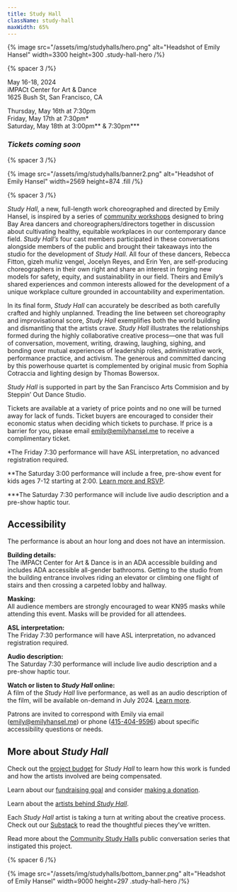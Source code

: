 ```yaml
---
title: Study Hall
className: study-hall
maxWidth: 65%
---
```


{% image
   src="/assets/img/studyhalls/hero.png"
   alt="Headshot of Emily Hansel"
   width=3300
   height=300
   .study-hall-hero /%}

{% spacer 3 /%}

May 16-18, 2024  
iMPACt Center for Art & Dance  
1625 Bush St, San Francisco, CA

Thursday, May 16th at 7:30pm  
Friday, May 17th at 7:30pm\*  
Saturday, May 18th at 3:00pm\*\* & 7:30pm\*\*\*

### **_Tickets coming soon_**

{% spacer 3 /%}

{% image
   src="/assets/img/studyhalls/banner2.png"
   alt="Headshot of Emily Hansel"
   width=2569
   height=874
   .fill /%}

{% spacer 3 /%}

_Study Hall_, a new, full-length work choreographed and directed by Emily Hansel, is inspired by a series of [community workshops](/community-study-halls) designed to bring Bay Area dancers and choreographers/directors together in discussion about cultivating healthy, equitable workplaces in our contemporary dance field. _Study Hall’s_ four cast members participated in these conversations alongside members of the public and brought their takeaways into the studio for the development of _Study Hall_. All four of these dancers, Rebecca Fitton, gizeh muñiz vengel, Jocelyn Reyes, and Erin Yen, are self-producing choreographers in their own right and share an interest in forging new models for safety, equity, and sustainability in our field. Theirs and Emily’s shared experiences and common interests allowed for the development of a unique workplace culture grounded in accountability and experimentation.

In its final form, _Study Hall_ can accurately be described as both carefully crafted and highly unplanned. Treading the line between set choreography and improvisational score, _Study Hall_ exemplifies both the world building and dismantling that the artists crave. _Study Hall_ illustrates the relationships formed during the highly collaborative creative process—one that was full of conversation, movement, writing, drawing, laughing, sighing, and bonding over mutual experiences of leadership roles, administrative work, performance practice, and activism. The generous and committed dancing by this powerhouse quartet is complemented by original music from Sophia Cotraccia and lighting design by Thomas Bowersox.

_Study Hall_ is supported in part by the San Francisco Arts Commision and by Steppin’ Out Dance Studio.

Tickets are available at a variety of price points and no one will be turned away for lack of funds. Ticket buyers are encouraged to consider their economic status when deciding which tickets to purchase. If price is a barrier for you, please email [emily@emilyhansel.me](mailto:emily@emilyhansel.me?subject=Complimentary%20ticket%20to%20Study%20Hall&body=Hi%20Emily%2C%0D%0A%0D%0AMy%20name%20is%20%5BINSERT%20FULL%20NAME%5D%20and%20I%20would%20like%20to%20receive%20a%20complimentary%20ticket%20to%20the%20%5BINSERT%20DAY%20AND%20TIME%20OF%20SHOW%5D%20performance%20of%20Study%20Hall.) to receive a complimentary ticket.

\*The Friday 7:30 performance will have ASL interpretation, no advanced registration required.

\*\*The Saturday 3:00 performance will include a free, pre-show event for kids ages 7-12 starting at 2:00. [Learn more and RSVP](/studyhall/kids).

\*\*\*The Saturday 7:30 performance will include live audio description and a pre-show haptic tour.

## Accessibility

The performance is about an hour long and does not have an intermission.

**Building details:**  
The iMPACt Center for Art & Dance is in an ADA accessible building and includes ADA accessible all-gender bathrooms. Getting to the studio from the building entrance involves riding an elevator or climbing one flight of stairs and then crossing a carpeted lobby and hallway.

**Masking:**  
All audience members are strongly encouraged to wear KN95 masks while attending this event. Masks will be provided for all attendees.

**ASL interpretation:**  
The Friday 7:30 performance will have ASL interpretation, no advanced registration required.

**Audio description:**  
The Saturday 7:30 performance will include live audio description and a pre-show haptic tour.

**Watch or listen to _Study Hall_ online:**  
A film of the _Study Hall_ live performance, as well as an audio description of the film, will be available on-demand in July 2024. [Learn more](/studyhall/film).

Patrons are invited to correspond with Emily via email ([emily@emilyhansel.me](mailto:emily@emilyhansel.me)) or phone ([415-404-9596](tel:4154049596)) about specific accessibility questions or needs.

## More about _Study Hall_

Check out the [project budget](https://docs.google.com/spreadsheets/d/1NbUUDr8DPLEY-q6RJdGyzKl4dYkDJD75hT-7CTHLWTs/edit?usp=sharing) for _Study Hall_ to learn how this work is funded and how the artists involved are being compensated.

Learn about our [fundraising goal](https://emilyhansel.me/studyhall/fundraising) and consider [making a donation](https://emilyhansel.me/donate).

Learn about the [artists behind _Study Hall_](/studyhall/fundraising#artists).

Each _Study Hall_ artist is taking a turn at writing about the creative process. Check out our [Substack](https://studyhallshow.substack.com) to read the thoughtful pieces they’ve written.

Read more about the [Community Study Halls](/community-study-halls) public conversation series that instigated this project.

{% spacer 6 /%}

{% image src="/assets/img/studyhalls/bottom_banner.png" alt="Headshot of Emily Hansel" width=9000 height=297 .study-hall-hero /%}
